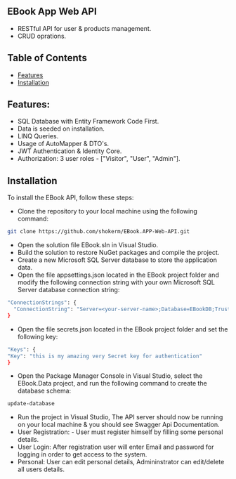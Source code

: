 ## EBook App Web API 
- RESTful API for user & products management.
- CRUD oprations.

## Table of Contents

- [Features](#features)
- [Installation](#installation)



## Features:
- SQL Database with Entity Framework Code First.
- Data is seeded on installation.
- LINQ Queries.
- Usage of AutoMapper & DTO's.
- JWT Authentication & Identity Core.
- Authorization: 3 user roles - ["Visitor", "User", "Admin"].

## Installation

To install the EBook API, follow these steps:
- Clone the repository to your local machine using the following command:
```bash
git clone https://github.com/shokerm/EBook.APP-Web-API.git
```
- Open the solution file EBook.sln in Visual Studio.
- Build the solution to restore NuGet packages and compile the project.
- Create a new Microsoft SQL Server database to store the application data.
- Open the file appsettings.json located in the EBook project folder and modify the following connection string with your own Microsoft SQL Server database connection string:
```bash
"ConnectionStrings": {
  "ConnectionString": "Server=<your-server-name>;Database=EBookDB;Trusted_Connection = True;TrustServerCertificate= True;"
}
```
- Open the file secrets.json located in the EBook project folder and set the following key:
```bash
"Keys": {
"Key": "this is my amazing very Secret key for authentication"
}
```

- Open the Package Manager Console in Visual Studio, select the EBook.Data project, and run the following command to create the database schema:
```bash
update-database
```
- Run the project in Visual Studio, The API server should now be running on your local machine & you should see Swagger Api Documentation.
- User Registration: - User must register himself by filling some personal details.
- User Login: After registration user will enter Email and password for logging in order to get access to the system.
- Personal: User can edit personal details, Admininstrator can edit/delete all users details.

  

